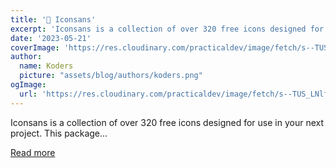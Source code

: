 ```yaml
---
title: '🎉 Iconsans'
excerpt: 'Iconsans is a collection of over 320 free icons designed for use in your next project. This package...'
date: '2023-05-21'
coverImage: 'https://res.cloudinary.com/practicaldev/image/fetch/s--TUS_LNlf--/c_imagga_scale,f_auto,fl_progressive,h_420,q_auto,w_1000/https://dev-to-uploads.s3.amazonaws.com/uploads/articles/yet3lkauyajfxx7msn7m.png'
author:
  name: Koders
  picture: "assets/blog/authors/koders.png"
ogImage:
  url: 'https://res.cloudinary.com/practicaldev/image/fetch/s--TUS_LNlf--/c_imagga_scale,f_auto,fl_progressive,h_420,q_auto,w_1000/https://dev-to-uploads.s3.amazonaws.com/uploads/articles/yet3lkauyajfxx7msn7m.png'
---
```


Iconsans is a collection of over 320 free icons designed for use in your next project. This package...

[Read more](https://dev.to/fpaghar/iconsans-16b8)
